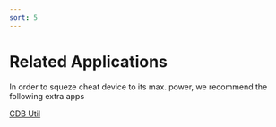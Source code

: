 ```yaml
---
sort: 5
---
```


# Related Applications

In order to squeze cheat device to its max. power, we recommend the following extra apps

<div className="d-flex flex-justify-center pt-4">
  <a class="btn btn-outline" type="button" href="https://github.com/israpps/cdb-util/releases" className="tooltipped tooltipped-n tooltipped-no-delay m-2 p-2 border" aria-label="Converts the legacy cheat device databases (.cdb files) into text files ">
    CDB Util
  </a>
</div>
